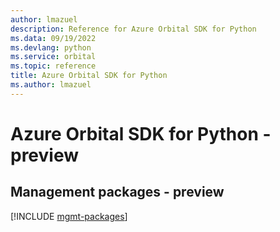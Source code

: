 ```yaml
---
author: lmazuel
description: Reference for Azure Orbital SDK for Python
ms.data: 09/19/2022
ms.devlang: python
ms.service: orbital
ms.topic: reference
title: Azure Orbital SDK for Python
ms.author: lmazuel
---
```

# Azure Orbital SDK for Python - preview

## Management packages - preview
[!INCLUDE [mgmt-packages](orbital-mgmt-index.md)]